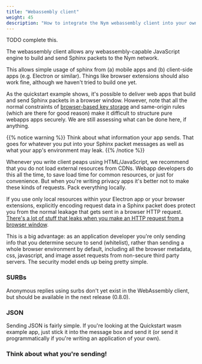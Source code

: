 ```yaml
---
title: "Webassembly client"
weight: 45
description: "How to integrate the Nym webassembly client into your own applications to enable strong privacy for your users"
---
```


TODO complete this. 

The webassembly client allows any webassembly-capable JavaScript engine to build and send Sphinx packets to the Nym network. 

This allows simple usage of sphinx from (a) mobile apps and (b) client-side apps (e.g. Electron or similar). Things like browser extensions should also work fine, although we haven't tried to build one yet.

As the quickstart example shows, it's possible to deliver web apps that build and send Sphinx packets in a browser window. However, note that all the normal constraints of [browser-based key storage](https://pomcor.com/2017/06/02/keys-in-browser/) and same-origin rules (which are there for good reason) make it difficult to structure pure webapps apps securely. We are still assessing what can be done here, if anything.

{{% notice warning %}}
Think about what information your app sends. That goes for whatever you put into your Sphinx packet messages as well as what your app's environment may leak.
{{% /notice %}}

Whenever you write client peaps using HTML/JavaScript, we recommend that you do not load external resources from CDNs. Webapp developers do this all the time, to save load time for common resources, or just for convenience. But when you're writing privacy apps it's better not to make these kinds of requests. Pack everything locally.

If you use only local resources within your Electron app or your browser extensions, explicitly encoding request data in a Sphinx packet does protect you from the normal leakage that gets sent in a browser HTTP request. [There's a lot of stuff that leaks when you make an HTTP request from a browser window](https://panopticlick.eff.org/).

This is a big advantage: as an application developer you're only sending info that you determine secure to send (whitelist), rather than sending a whole browser environment by default, including all the browser metadata, css, javascript, and image asset requests from non-secure third party servers. The security model ends up being pretty simple.


### SURBs

Anonymous replies using surbs don't yet exist in the WebAssembly client, but should be available in the next release (0.8.0).

### JSON

Sending JSON is fairly simple. If you're looking at the Quickstart wasm example app, just stick it into the message box and send it (or send it programmatically if you're writing an application of your own).

### Think about what you're sending!

